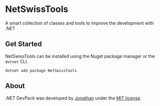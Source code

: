 # NetSwissTools
A smart collection of classes and tools to improve the development with .NET

## Get Started
NetSwissTools can be installed using the Nuget package manager or the `dotnet` CLI.

```
dotnet add package NetSwissTools
```

## About
.NET DevPack was developed by [Jonathan](https://kennymack.github.io) under the [MIT license](LICENSE).